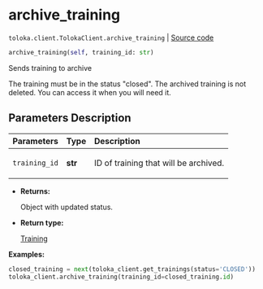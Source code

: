 # archive_training
`toloka.client.TolokaClient.archive_training` | [Source code](https://github.com/Toloka/toloka-kit/blob/v0.1.26/src/client/__init__.py#L40)

```python
archive_training(self, training_id: str)
```

Sends training to archive


The training must be in the status "closed".
The archived training is not deleted. You can access it when you will need it.

## Parameters Description

| Parameters | Type | Description |
| :----------| :----| :-----------|
`training_id`|**str**|<p>ID of training that will be archived.</p>

* **Returns:**

  Object with updated status.

* **Return type:**

  [Training](toloka.client.training.Training.md)

**Examples:**

```python
closed_training = next(toloka_client.get_trainings(status='CLOSED'))
toloka_client.archive_training(training_id=closed_training.id)
```
